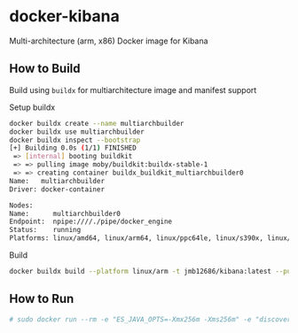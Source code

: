 # docker-kibana

Multi-architecture (arm, x86) Docker image for Kibana

## How to Build

Build using `buildx` for multiarchitecture image and manifest support

Setup buildx

```bash
docker buildx create --name multiarchbuilder
docker buildx use multiarchbuilder
docker buildx inspect --bootstrap
[+] Building 0.0s (1/1) FINISHED
 => [internal] booting buildkit                                                                                                                 5.7s 
 => => pulling image moby/buildkit:buildx-stable-1                                                                                              4.6s 
 => => creating container buildx_buildkit_multiarchbuilder0                                                                                     1.1s 
Name:   multiarchbuilder
Driver: docker-container

Nodes:
Name:      multiarchbuilder0
Endpoint:  npipe:////./pipe/docker_engine
Status:    running
Platforms: linux/amd64, linux/arm64, linux/ppc64le, linux/s390x, linux/386, linux/arm/v7, linux/arm/v6
```

Build

```bash
docker buildx build --platform linux/arm -t jmb12686/kibana:latest --push .
```

## How to Run

```bash
# sudo docker run --rm -e "ES_JAVA_OPTS=-Xmx256m -Xms256m" -e "discovery.type=single-node" -v /home/pi/raspi-docker-stacks/elk/kibana/config/kibana.yml:/usr/share/kibana/config/kibana.yml jmb12686/kibana
```
